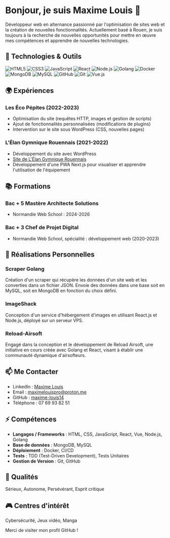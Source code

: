 # Bonjour, je suis Maxime Louis 👋

Développeur web en alternance passionné par l'optimisation de sites web et la création de nouvelles fonctionnalités. Actuellement basé à Rouen, je suis toujours à la recherche de nouvelles opportunités pour mettre en œuvre mes compétences et apprendre de nouvelles technologies.

## 🔧 Technologies & Outils

![HTML5](https://img.shields.io/badge/-HTML5-E34F26?style=flat-square&logo=html5&logoColor=white)
![CSS3](https://img.shields.io/badge/-CSS3-1572B6?style=flat-square&logo=css3)
![JavaScript](https://img.shields.io/badge/-JavaScript-F7DF1E?style=flat-square&logo=javascript&logoColor=black)
![React](https://img.shields.io/badge/-React-61DAFB?style=flat-square&logo=react&logoColor=black)
![Node.js](https://img.shields.io/badge/-Node.js-339933?style=flat-square&logo=node.js&logoColor=white)
![Golang](https://img.shields.io/badge/-Golang-00ADD8?style=flat-square&logo=go&logoColor=white)
![Docker](https://img.shields.io/badge/-Docker-2496ED?style=flat-square&logo=docker&logoColor=white)
![MongoDB](https://img.shields.io/badge/-MongoDB-47A248?style=flat-square&logo=mongodb&logoColor=white)
![MySQL](https://img.shields.io/badge/-MySQL-4479A1?style=flat-square&logo=mysql&logoColor=white)
![GitHub](https://img.shields.io/badge/-GitHub-181717?style=flat-square&logo=github)
![Git](https://img.shields.io/badge/-Git-F05032?style=flat-square&logo=git&logoColor=white)
![Vue.js](https://img.shields.io/badge/-Vue.js-4FC08D?style=flat-square&logo=vue.js&logoColor=white)

## 🌍 Expériences

### Les Éco Pépites (2022-2023)
- Optimisation du site (requêtes HTTP, images et gestion de scripts)
- Ajout de fonctionnalités personnalisées (modifications de plugins)
- Intervention sur le site sous WordPress (CSS, nouvelles pages)

### L'Élan Gymnique Rouennais (2021-2022)
- Développement du site avec WordPress
- [Site de L'Élan Gymnique Rouennais](https://www.egrouen.net/)
- Développement d'une PWA Next.js pour visualiser et apprendre l'utilisation de l'équipement

## 📚 Formations

### Bac + 5 Mastère Architecte Solutions
- Normandie Web School : 2024-2026

### Bac + 3 Chef de Projet Digital
- Normandie Web School, spécialité : développement web (2020-2023)

## 🔬 Réalisations Personnelles

### Scraper Golang
Création d'un scraper qui récupère les données d'un site web et les converties dans un fichier JSON. Envoie des données dans une base soit en MySQL, soit en MongoDB en fonction du choix défini.

### ImageShack
Conception d'un service d'hébergement d'images en utilisant React.js et Node.js, déployé sur un serveur VPS.

### Reload-Airsoft
Engagé dans la conception et le développement de Reload Airsoft, une initiative en cours créée avec Golang et React, visant à établir une communauté dynamique d'airsofteurs.

## 📫 Me Contacter

- LinkedIn : [Maxime Louis](https://www.linkedin.com/in/maxime-louis14/)
- Email : [maximelouispro@proton.me](mailto:maximelouispro@proton.me)
- GitHub : [maxime-louis14](https://github.com/maxime-louis14)
- Téléphone : 07 69 93 82 51

## ⚡ Compétences

- **Langages / Frameworks** : HTML, CSS, JavaScript, React, Vue, Node.js, Golang
- **Base de données** : MongoDB, MySQL
- **Déploiement** : Docker, CI/CD
- **Tests** : TDD (Test-Driven Development), Tests Unitaires
- **Gestion de Version** : Git, GitHub

## 🎯 Qualités

Sérieux, Autonome, Persévérant, Esprit critique

## 🎮 Centres d'intérêt

Cybersécurité, Jeux vidéo, Manga

Merci de visiter mon profil GitHub !
